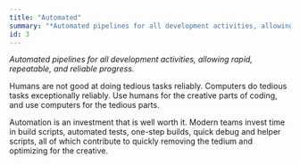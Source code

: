 ```yaml
---
title: "Automated"
summary: "*Automated pipelines for all development activities, allowing rapid, repeatable, and reliable progress.*"
id: 3
---
```


*Automated pipelines for all development activities, allowing rapid, repeatable, and reliable progress.*

Humans are not good at doing tedious tasks reliably. Computers do tedious tasks exceptionally reliably. Use humans for the creative parts of coding, and use computers for the tedious parts.

Automation is an investment that is well worth it. Modern teams invest time in build scripts, automated tests, one-step builds, quick debug and helper scripts, all of which contribute to quickly removing the tedium and optimizing for the creative.



